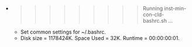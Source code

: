 * >>>>>>>>> Running inst-min-con-cld-bashrc.sh ...
  * Set common settings for ~/.bashrc.
  * Disk size = 1178424K. Space Used = 32K. Runtime = 00:00:00:01.
